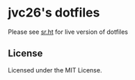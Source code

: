 # jvc26's dotfiles

Please see [sr.ht](https://git.sr.ht/~jvc26/dotfiles) for live version of dotfiles

## License

Licensed under the MIT License.
